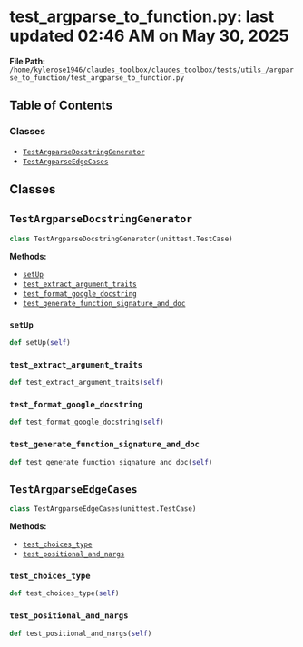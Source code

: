 # test_argparse_to_function.py: last updated 02:46 AM on May 30, 2025

**File Path:** `/home/kylerose1946/claudes_toolbox/claudes_toolbox/tests/utils_/argparse_to_function/test_argparse_to_function.py`

## Table of Contents

### Classes

- [`TestArgparseDocstringGenerator`](#testargparsedocstringgenerator)
- [`TestArgparseEdgeCases`](#testargparseedgecases)

## Classes

## `TestArgparseDocstringGenerator`

```python
class TestArgparseDocstringGenerator(unittest.TestCase)
```

**Methods:**

- [`setUp`](#setup)
- [`test_extract_argument_traits`](#test_extract_argument_traits)
- [`test_format_google_docstring`](#test_format_google_docstring)
- [`test_generate_function_signature_and_doc`](#test_generate_function_signature_and_doc)

### `setUp`

```python
def setUp(self)
```

### `test_extract_argument_traits`

```python
def test_extract_argument_traits(self)
```

### `test_format_google_docstring`

```python
def test_format_google_docstring(self)
```

### `test_generate_function_signature_and_doc`

```python
def test_generate_function_signature_and_doc(self)
```

## `TestArgparseEdgeCases`

```python
class TestArgparseEdgeCases(unittest.TestCase)
```

**Methods:**

- [`test_choices_type`](#test_choices_type)
- [`test_positional_and_nargs`](#test_positional_and_nargs)

### `test_choices_type`

```python
def test_choices_type(self)
```

### `test_positional_and_nargs`

```python
def test_positional_and_nargs(self)
```
